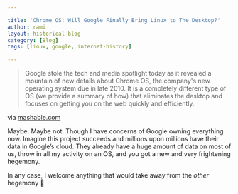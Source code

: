 ```yaml
---

title: 'Chrome OS: Will Google Finally Bring Linux to The Desktop?'
author: rami
layout: historical-blog 
category: [Blog]
tags: [linux, google, internet-history]

---
```


<blockquote>
Google stole the tech and media spotlight today as it revealed a mountain of new details about Chrome OS, the company's new operating system due in late 2010. It is a completely different type of OS (we provide a summary of how) that eliminates the desktop and focuses on getting you on the web quickly and efficiently.
</blockquote>

via [mashable.com](http://mashable.com/2009/11/19/impact-of-chrome-os/)

Maybe. Maybe not. Though I have concerns of Google owning everything now. Imagine this project succeeds and millions upon millions have their data in Google&#8217;s cloud. They already have a huge amount of data on most of us, throw in all my activity on an OS, and you got a new and very frightening hegemony.

In any case, I welcome anything that would take away from the *other* hegemony 🙂
